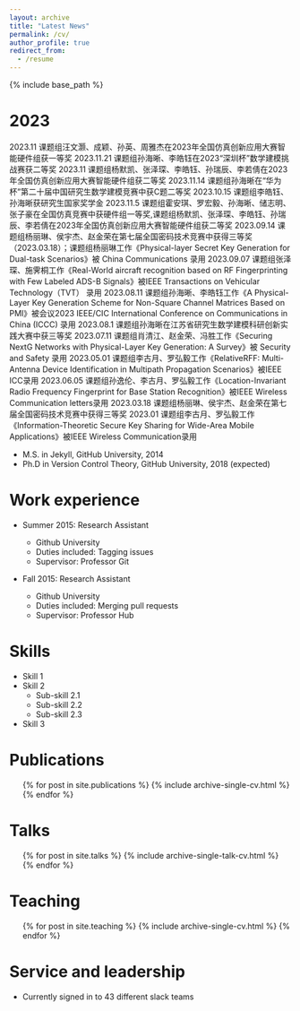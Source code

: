 ```yaml
---
layout: archive
title: "Latest News"
permalink: /cv/
author_profile: true
redirect_from:
  - /resume
---
```


{% include base_path %}

2023
======
2023.11 课题组汪文灏、成颖、孙英、周雅杰在2023年全国仿真创新应用大赛智能硬件组获一等奖
2023.11.21 课题组孙海晰、李皓钰在2023“深圳杯”数学建模挑战赛获二等奖
2023.11 课题组杨默凯、张泽琛、李皓钰、孙瑞辰、李若倩在2023年全国仿真创新应用大赛智能硬件组获二等奖
2023.11.14 课题组孙海晰在“华为杯”第二十届中国研究生数学建模竞赛中获C题二等奖
2023.10.15 课题组李皓钰、孙海晰获研究生国家奖学金
2023.11.5 课题组霍安琪、罗宏毅、孙海晰、储志明、张子豪在全国仿真竞赛中获硬件组一等奖,课题组杨默凯、张泽琛、李皓钰、孙瑞辰、李若倩在2023年全国仿真创新应用大赛智能硬件组获二等奖
2023.09.14 课题组杨丽琳、侯宇杰、赵金荣在第七届全国密码技术竞赛中获得三等奖（2023.03.18）；课题组杨丽琳工作《Physical-layer Secret Key Generation for Dual-task Scenarios》被 China Communications 录用
2023.09.07 课题组张泽琛、施霁桐工作《Real-World aircraft recognition based on RF Fingerprinting with Few Labeled ADS-B Signals》被IEEE Transactions on Vehicular Technology（TVT） 录用
2023.08.11 课题组孙海晰、李皓钰工作《A Physical-Layer Key Generation Scheme for Non-Square Channel Matrices Based on PMI》被会议2023 IEEE/CIC International Conference on Communications in China (ICCC) 录用
2023.08.1 课题组孙海晰在江苏省研究生数学建模科研创新实践大赛中获三等奖
2023.07.11 课题组肖清江、赵金荣、冯胜工作《Securing NextG Networks with Physical-Layer Key Generation: A Survey》被 Security and Safety 录用
2023.05.01 课题组李古月、罗弘毅工作《RelativeRFF: Multi-Antenna Device Identification in Multipath Propagation Scenarios》被IEEE ICC录用
2023.06.05 课题组孙逸伦、李古月、罗弘毅工作《Location-Invariant Radio Frequency Fingerprint for Base Station Recognition》被IEEE Wireless Communication letters录用
2023.03.18 课题组杨丽琳、侯宇杰、赵金荣在第七届全国密码技术竞赛中获得三等奖
2023.01 课题组李古月、罗弘毅工作《Information-Theoretic Secure Key Sharing for Wide-Area Mobile Applications》被IEEE Wireless Communication录用

* M.S. in Jekyll, GitHub University, 2014
* Ph.D in Version Control Theory, GitHub University, 2018 (expected)

Work experience
======
* Summer 2015: Research Assistant
  * Github University
  * Duties included: Tagging issues
  * Supervisor: Professor Git

* Fall 2015: Research Assistant
  * Github University
  * Duties included: Merging pull requests
  * Supervisor: Professor Hub
  
Skills
======
* Skill 1
* Skill 2
  * Sub-skill 2.1
  * Sub-skill 2.2
  * Sub-skill 2.3
* Skill 3

Publications
======
  <ul>{% for post in site.publications %}
    {% include archive-single-cv.html %}
  {% endfor %}</ul>
  
Talks
======
  <ul>{% for post in site.talks %}
    {% include archive-single-talk-cv.html %}
  {% endfor %}</ul>
  
Teaching
======
  <ul>{% for post in site.teaching %}
    {% include archive-single-cv.html %}
  {% endfor %}</ul>
  
Service and leadership
======
* Currently signed in to 43 different slack teams
